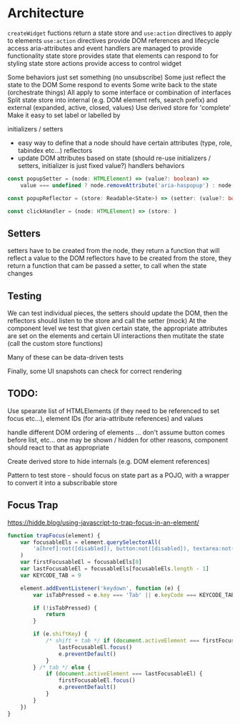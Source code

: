 # Architecture

`createWidget` fuctions return a state store and `use:action` directives to apply to elements
`use:action` directives provide DOM references and lifecycle access
aria-attributes and event handlers are managed to provide functionality
state store provides state that elements can respond to for styling
state store actions provide access to control widget

Some behaviors just set something (no unsubscribe)
Some just reflect the state to the DOM
Some respond to events
Some write back to the state (orchestrate things)
All apply to some interface or combination of interfaces
Split state store into internal (e.g. DOM element refs, search prefix) and external (expanded, active, closed, values)
Use derived store for 'complete'
Make it easy to set label or labelled by

initializers / setters

- easy way to define that a node should have certain attributes (type, role, tabindex etc...)
  reflectors
- update DOM attributes based on state (should re-use initializers / setters, initializer is just fixed value?)
  handlers
  behaviors

```ts
const popupSetter = (node: HTMLElement) => (value?: boolean) =>
	value === undefined ? node.removeAttribute('aria-haspopup') : node.setAttribute('aria-haspopup', value.toString())

const popupReflector = (store: Readable<State>) => (setter: (value?: boolean) => void) => store.subscribe(state => setter(state.value))

const clickHandler = (node: HTMLElement) => (store: )
```

## Setters

setters have to be created from the node, they return a function that will reflect a value to the DOM
reflectors have to be created from the store, they return a function that cam be passed a setter, to call when the state changes

## Testing

We can test individual pieces, the setters should update the DOM, then the reflectors should listen to the store and call the setter (mock)
At the component level we test that given certain state, the appropriate attributes are set on the elements and certain UI interactions then mutitate the state (call the custom store functions)

Many of these can be data-driven tests

Finally, some UI snapshots can check for correct rendering

## TODO:

Use spearate list of HTMLElements (if they need to be referenced to set focus etc...), element IDs (for aria-attribute references) and values

handle different DOM ordering of elements ... don't assume button comes before list, etc...
one may be shown / hidden for other reasons, component should react to that as appropriate

Create derived store to hide internals (e.g. DOM element references)

Pattern to test store - should focus on state part as a POJO, with a wrapper to convert it into a subscribable store

## Focus Trap

https://hidde.blog/using-javascript-to-trap-focus-in-an-element/

```js
function trapFocus(element) {
	var focusableEls = element.querySelectorAll(
		'a[href]:not([disabled]), button:not([disabled]), textarea:not([disabled]), input[type="text"]:not([disabled]), input[type="radio"]:not([disabled]), input[type="checkbox"]:not([disabled]), select:not([disabled])'
	)
	var firstFocusableEl = focusableEls[0]
	var lastFocusableEl = focusableEls[focusableEls.length - 1]
	var KEYCODE_TAB = 9

	element.addEventListener('keydown', function (e) {
		var isTabPressed = e.key === 'Tab' || e.keyCode === KEYCODE_TAB

		if (!isTabPressed) {
			return
		}

		if (e.shiftKey) {
			/* shift + tab */ if (document.activeElement === firstFocusableEl) {
				lastFocusableEl.focus()
				e.preventDefault()
			}
		} /* tab */ else {
			if (document.activeElement === lastFocusableEl) {
				firstFocusableEl.focus()
				e.preventDefault()
			}
		}
	})
}
```
